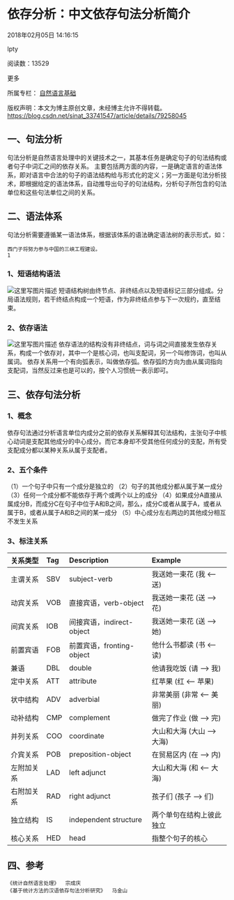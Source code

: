 # 依存分析：中文依存句法分析简介

2018年02月05日 14:16:15

 

lpty

 

阅读数：13529

更多

所属专栏： [自然语言基础](https://blog.csdn.net/column/details/22512.html)



 版权声明：本文为博主原创文章，未经博主允许不得转载。	https://blog.csdn.net/sinat_33741547/article/details/79258045

## 一、句法分析

句法分析是自然语言处理中的关键技术之一，其基本任务是确定句子的句法结构或者句子中词汇之间的依存关系。 
主要包括两方面的内容，一是确定语言的语法体系，即对语言中合法的句子的语法结构给与形式化的定义；另一方面是句法分析技术，即根据给定的语法体系，自动推导出句子的句法结构，分析句子所包含的句法单位和这些句法单位之间的关系。

## 二、语法体系

句法分析需要遵循某一语法体系，根据该体系的语法确定语法树的表示形式，如：

```
西门子将努力参与中国的三峡工程建设。
1
```

### 1、短语结构语法

![这里写图片描述](https://img-blog.csdn.net/20180205110500802?watermark/2/text/aHR0cDovL2Jsb2cuY3Nkbi5uZXQvc2luYXRfMzM3NDE1NDc=/font/5a6L5L2T/fontsize/400/fill/I0JBQkFCMA==/dissolve/70/gravity/SouthEast) 
短语结构树由终节点、非终结点以及短语标记三部分组成。分局语法规则，若干终结点构成一个短语，作为非终结点参与下一次规约，直至结束。

### 2、依存语法

![这里写图片描述](https://img-blog.csdn.net/20180205110833157?watermark/2/text/aHR0cDovL2Jsb2cuY3Nkbi5uZXQvc2luYXRfMzM3NDE1NDc=/font/5a6L5L2T/fontsize/400/fill/I0JBQkFCMA==/dissolve/70/gravity/SouthEast) 
依存语法的结构没有非终结点，词与词之间直接发生依存关系，构成一个依存对，其中一个是核心词，也叫支配词，另一个叫修饰词，也叫从属词。 
依存关系用一个有向弧表示，叫做依存弧。依存弧的方向为由从属词指向支配词，当然反过来也是可以的，按个人习惯统一表示即可。

## 三、依存句法分析

### 1、概念

依存句法通过分析语言单位内成分之前的依存关系解释其句法结构，主张句子中核心动词是支配其他成分的中心成分。而它本身却不受其他任何成分的支配，所有受支配成分都以某种关系从属于支配者。

### 2、五个条件

（1）一个句子中只有一个成分是独立的 
（2）句子的其他成分都从属于某一成分 
（3）任何一个成分都不能依存于两个或两个以上的成分 
（4）如果成分A直接从属成分B，而成分C在句子中位于A和B之间，那么，成分C或者从属于A，或者从属于B，或者从属于A和B之间的某一成分 
（5）中心成分左右两边的其他成分相互不发生关系

### 3、标注关系



| 关系类型   | Tag  | Description               | Example                   |
| :--------- | :--- | :------------------------ | :------------------------ |
| 主谓关系   | SBV  | subject-verb              | 我送她一束花 (我 <– 送)   |
| 动宾关系   | VOB  | 直接宾语，verb-object     | 我送她一束花 (送 –> 花)   |
| 间宾关系   | IOB  | 间接宾语，indirect-object | 我送她一束花 (送 –> 她)   |
| 前置宾语   | FOB  | 前置宾语，fronting-object | 他什么书都读 (书 <– 读)   |
| 兼语       | DBL  | double                    | 他请我吃饭 (请 –> 我)     |
| 定中关系   | ATT  | attribute                 | 红苹果 (红 <– 苹果)       |
| 状中结构   | ADV  | adverbial                 | 非常美丽 (非常 <– 美丽)   |
| 动补结构   | CMP  | complement                | 做完了作业 (做 –> 完)     |
| 并列关系   | COO  | coordinate                | 大山和大海 (大山 –> 大海) |
| 介宾关系   | POB  | preposition-object        | 在贸易区内 (在 –> 内)     |
| 左附加关系 | LAD  | left adjunct              | 大山和大海 (和 <– 大海)   |
| 右附加关系 | RAD  | right adjunct             | 孩子们 (孩子 –> 们)       |
| 独立结构   | IS   | independent structure     | 两个单句在结构上彼此独立  |
| 核心关系   | HED  | head                      | 指整个句子的核心          |

##  

## 四、参考

```
《统计自然语言处理》  宗成庆
《基于统计方法的汉语依存句法分析研究》  马金山
```